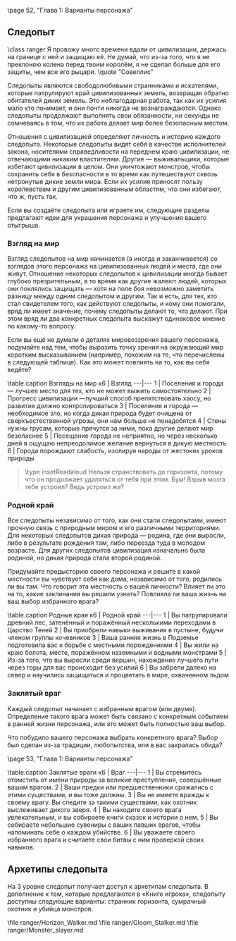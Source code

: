 \page 52, "Глава 1: Варианты персонажа"
## Следопыт
\class ranger
Я провожу много времени вдали от цивилизации, держась на границе с ней и защищаю её. Не думай, что из-за того, что я не преклоняю колена перед твоим королём, я не сделал больше для его защиты, чем все его рыцари.
\quote "Совеллис"

Следопыты являются свободолюбивыми странниками и искателями, которые патрулируют край цивилизованных земель, возвращая обратно обитателей диких земель. Это неблагодарная работа, так как их усилия мало кто понимает, и они почти никогда не вознаграждаются. Однако следопыты продолжают выполнять свои обязанности, ни секунды не сомневаясь в том, что их работа делает мир более безопасным местом.

Отношения с цивилизацией определяют личность и историю каждого следопыта. Некоторые следопыты видят себя в качестве исполнителей закона, носителями справедливости на переднем краю цивилизации, не отвечающими никаким властителям. Другие — выживальщики, которые избегают цивилизации в целом. Они уничтожают монстров, чтобы сохранить себя в безопасности в то время как путешествуют сквозь нетронутые дикие земли мира. Если их усилия приносят пользу королевствам и другим цивилизованным областям, что они избегают, что ж, пусть так.

Если вы создаёте следопыта или играете им, следующие разделы предлагают идеи для украшения персонажа и улучшения вашего отыгрыша.

### Взгляд на мир
Взгляд следопытов на мир начинается (а иногда и заканчивается) со взглядов этого персонажа на цивилизованных людей и места, где они живут. Отношение некоторых следопытов к цивилизации иногда бывает глубоко презрительным, в то время как другие жалеют людей, которых они поклялись защищать — хотя на поле боя невозможно заметить разницу между одним следопытом и другим. Так и есть, для тех, кто стал свидетелем того, как действуют следопыты, и кому они помогали, вряд ли имеет значение, почему следопыты делают то, что делают. При этом вряд ли два конкретных следопыта выскажут одинаковое мнение по какому-то вопросу.

Если вы ещё не думали о деталях мировоззрения вашего персонажа, подумайте над тем, чтобы выразить точку зрения на окружающий мир коротким высказыванием (например, похожим на те, что перечислены в следующей таблице). Как это может повлиять на то, как вы себя ведёте?

\table.caption Взгляды на мир
к6 | Взгляд
---|---
1 | Поселения и города — лучшее место для тех, кто не может выжить самостоятельно
2 | Прогресс цивилизации —лучший способ препятствовать хаосу, но развитие должно контролироваться
3 | Поселения и города — необходимое зло, но когда дикая природа будет очищена от сверхъестественной угрозы, они нам больше не понадобятся
4 | Стены нужны трусам, которые прячутся за ними, пока другие делают мир безопаснее
5 | Посещение города не неприятно, но через несколько дней я ощущаю непреодолимое желание вернуться в дикую местность
6 | Города порождают слабость, изолируя народы от жестоких уроков природы

> \type insetReadaloud
> Нельзя странствовать до горизонта, потому что он продолжает удаляться от тебя при этом. Бум! Взрыв мозга тебе устроил? Ведь устроил же?

### Родной край
Все следопыты независимо от того, как они стали следопытами, имеют прочную связь с природным миром и его различными территориями. Для некоторых следопытов дикая природа — родина, где они выросли, либо в результате рождения там, либо переезда туда в молодом возрасте. Для других следопытов цивилизация изначально была родиной, но дикая природа стала второй родиной.

Придумайте предысторию своего персонажа и решите в какой местности вы чувствует себя как дома, независимо от того, родились ли вы там. Что говорит эта местность о вашей личности? Влияет ли это на то, какие заклинания вы решили узнать? Повлияла ли ваша жизнь на ваш выбор избранного врага?

\table.caption Родные края
к6 | Родной край
---|---
1 | Вы патрулировали древний лес, затенённый и поражённый несколькими переходами в Царство Теней
2 | Вы приобрели навыки выживания в пустыне, будучи членом группы кочевников
3 | Ваша ранняя жизнь в Подземье подготовила вас к борьбе с местными порождениями
4 | Вы жили на краю болота, месте, поражённом наземными и водными монстрами
5 | Из-за того, что вы выросли среди вершин, нахождение лучшего пути через горы для вас происходит без усилий
6 | Вы забрели далеко на север и научились защищаться и процветать в мире, охваченном льдом

### Заклятый враг
Каждый следопыт начинает с избранным врагом (или двумя). Определение такого врага может быть связано с конкретным событием в ранней жизни персонажа, или это может быть полностью ваш выбор.

Что побудило вашего персонажа выбрать конкретного врага? Выбор был сделан из-за традиции, любопытства, или в вас закралась обида? 

\page 53, "Глава 1: Варианты персонажа"

\table.caption Заклятые враги
к6 | Враг
---|---
1 | Вы стремитесь отомстить от имени природы за великие преступления, совершённые вашим врагом.
2 | Ваши предки или предшественники сражались с этими существами, и вы тоже должны.
3 | Вы не имеете вражды к своему врагу. Вы следите за такими существами, как охотник выслеживает дикого зверя.
4 | Вы находите своего врага увлекательным, и вы собираете книги сказок и истории о нем.
5 | Вы собираете небольшие сувениры с ваших павших врагов, чтобы напоминать себе о каждом убийстве.
6 | Вы уважаете своего избранного врага и считаете свои битвы с ним проверкой своих навыков.

## Архетипы следопыта
На 3 уровне следопыт получает доступ к архетипам следопыта. В дополнение к тем, которые предлагаются в «Книге игрока», следопыту доступны следующие варианты: странник горизонта, сумрачный охотник и убийца монстров.

\file ranger/Horizon_Walker.md
\file ranger/Gloom_Stalker.md
\file ranger/Monster_slayer.md

